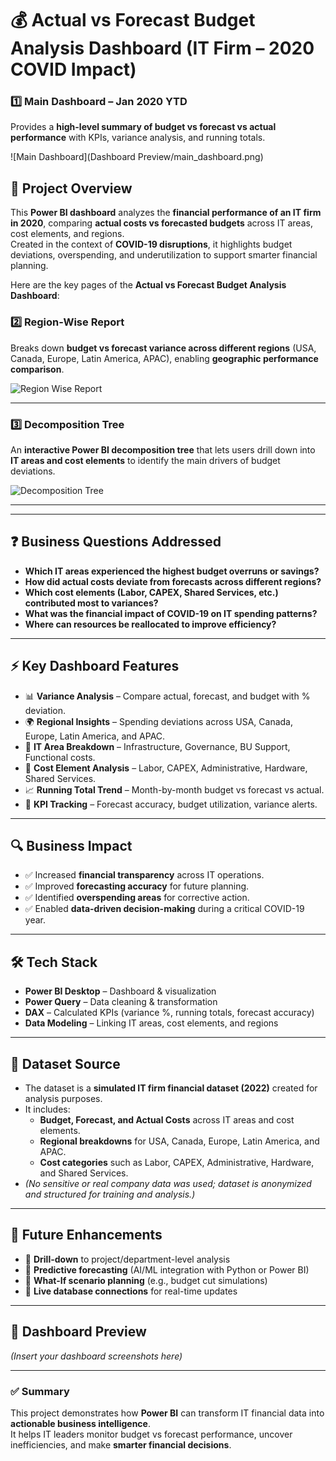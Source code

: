 # 💰 Actual vs Forecast Budget Analysis Dashboard (IT Firm – 2020 COVID Impact)
### 1️⃣ Main Dashboard – Jan 2020 YTD  
Provides a **high-level summary of budget vs forecast vs actual performance** with KPIs, variance analysis, and running totals.  

![Main Dashboard](Dashboard Preview/main_dashboard.png)  


## 📌 Project Overview  
This **Power BI dashboard** analyzes the **financial performance of an IT firm in 2020**, comparing **actual costs vs forecasted budgets** across IT areas, cost elements, and regions.  
Created in the context of **COVID-19 disruptions**, it highlights budget deviations, overspending, and underutilization to support smarter financial planning.  

Here are the key pages of the **Actual vs Forecast Budget Analysis Dashboard**:  

### 2️⃣ Region-Wise Report  
Breaks down **budget vs forecast variance across different regions** (USA, Canada, Europe, Latin America, APAC), enabling **geographic performance comparison**.  

![Region Wise Report](images/region_wise_report.png)  

---

### 3️⃣ Decomposition Tree  
An **interactive Power BI decomposition tree** that lets users drill down into **IT areas and cost elements** to identify the main drivers of budget deviations.  

![Decomposition Tree](images/decomposition_tree.png)  

---

---

## ❓ Business Questions Addressed  
- **Which IT areas experienced the highest budget overruns or savings?**  
- **How did actual costs deviate from forecasts across different regions?**  
- **Which cost elements (Labor, CAPEX, Shared Services, etc.) contributed most to variances?**  
- **What was the financial impact of COVID-19 on IT spending patterns?**  
- **Where can resources be reallocated to improve efficiency?**  

---

## ⚡ Key Dashboard Features  
- 📊 **Variance Analysis** – Compare actual, forecast, and budget with % deviation.  
- 🌍 **Regional Insights** – Spending deviations across USA, Canada, Europe, Latin America, and APAC.  
- 🏢 **IT Area Breakdown** – Infrastructure, Governance, BU Support, Functional costs.  
- 💼 **Cost Element Analysis** – Labor, CAPEX, Administrative, Hardware, Shared Services.  
- 📈 **Running Total Trend** – Month-by-month budget vs forecast vs actual.  
- 🎯 **KPI Tracking** – Forecast accuracy, budget utilization, variance alerts.  

---

## 🔍 Business Impact  
- ✅ Increased **financial transparency** across IT operations.  
- ✅ Improved **forecasting accuracy** for future planning.  
- ✅ Identified **overspending areas** for corrective action.  
- ✅ Enabled **data-driven decision-making** during a critical COVID-19 year.  

---

## 🛠️ Tech Stack  
- **Power BI Desktop** – Dashboard & visualization  
- **Power Query** – Data cleaning & transformation  
- **DAX** – Calculated KPIs (variance %, running totals, forecast accuracy)  
- **Data Modeling** – Linking IT areas, cost elements, and regions  

---

## 📂 Dataset Source  
- The dataset is a **simulated IT firm financial dataset (2022)** created for analysis purposes.  
- It includes:  
  - **Budget, Forecast, and Actual Costs** across IT areas and cost elements.  
  - **Regional breakdowns** for USA, Canada, Europe, Latin America, and APAC.  
  - **Cost categories** such as Labor, CAPEX, Administrative, Hardware, and Shared Services.  
- *(No sensitive or real company data was used; dataset is anonymized and structured for training and analysis.)*

---

## 🚀 Future Enhancements  
- 🔹 **Drill-down** to project/department-level analysis  
- 🔹 **Predictive forecasting** (AI/ML integration with Python or Power BI)  
- 🔹 **What-If scenario planning** (e.g., budget cut simulations)  
- 🔹 **Live database connections** for real-time updates  

---

## 📸 Dashboard Preview  
*(Insert your dashboard screenshots here)*  

---

### ✅ Summary  
This project demonstrates how **Power BI** can transform IT financial data into **actionable business intelligence**.  
It helps IT leaders monitor budget vs forecast performance, uncover inefficiencies, and make **smarter financial decisions**.  
